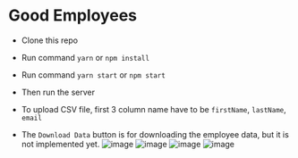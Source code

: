 # Good Employees
  * Clone this repo
  * Run command `yarn` or `npm install`
  * Run command `yarn start` or `npm start`

  * Then run the server
  * To upload CSV file, first 3 column name have to be `firstName`, `lastName`, `email`
  * The `Download Data` button is for downloading the employee data, but it is not implemented yet.
![image](https://user-images.githubusercontent.com/57805696/151659370-7c04d845-235a-4ef6-a775-777dff214163.png)
![image](https://user-images.githubusercontent.com/57805696/151659383-36c73eb5-40e7-426d-8cb9-de1b62a746a1.png)
![image](https://user-images.githubusercontent.com/57805696/151659403-f65097c1-6862-418b-bf9a-932a86b86202.png)
![image](https://user-images.githubusercontent.com/57805696/151659426-5a9faccd-7d9b-4897-a8e4-f6c9703708bc.png)
